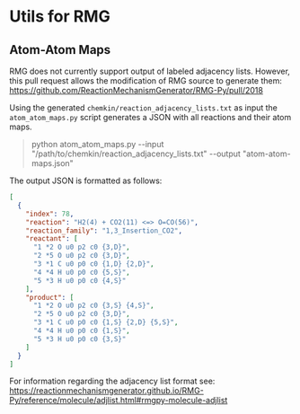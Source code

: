 # Utils for RMG

## Atom-Atom Maps
RMG does not currently support output of labeled adjacency lists. However, this pull request
allows the modification of RMG source to generate them: https://github.com/ReactionMechanismGenerator/RMG-Py/pull/2018

Using the generated `chemkin/reaction_adjacency_lists.txt` as input the
`atom_atom_maps.py` script generates a JSON with all reactions and their atom maps.

> python atom_atom_maps.py --input "/path/to/chemkin/reaction_adjacency_lists.txt" --output "atom-atom-maps.json"

The output JSON is formatted as follows:
```json
[
  {
    "index": 78,
    "reaction": "H2(4) + CO2(11) <=> O=CO(56)",
    "reaction_family": "1,3_Insertion_CO2",
    "reactant": [
      "1 *2 O u0 p2 c0 {3,D}",
      "2 *5 O u0 p2 c0 {3,D}",
      "3 *1 C u0 p0 c0 {1,D} {2,D}",
      "4 *4 H u0 p0 c0 {5,S}",
      "5 *3 H u0 p0 c0 {4,S}"
    ],
    "product": [
      "1 *2 O u0 p2 c0 {3,S} {4,S}",
      "2 *5 O u0 p2 c0 {3,D}",
      "3 *1 C u0 p0 c0 {1,S} {2,D} {5,S}",
      "4 *4 H u0 p0 c0 {1,S}",
      "5 *3 H u0 p0 c0 {3,S}"
    ]
  }
]
```

For information regarding the adjacency list format see: https://reactionmechanismgenerator.github.io/RMG-Py/reference/molecule/adjlist.html#rmgpy-molecule-adjlist